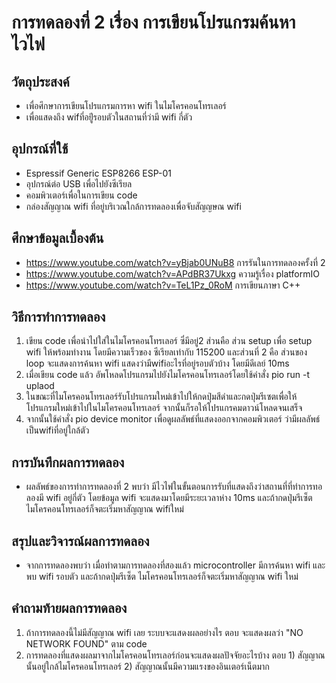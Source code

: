 # การทดลองที่ 2 เรื่อง การเขียนโปรแกรมค้นหาไวไฟ
 ## วัตถุประสงค์
 - เพื่อศึกษาการเขียนโปรแกรมการหา wifi ในไมโครคอนโทรเลอร์
 - เพื่อแสดงถึง wifที่อยู่ีรอบตัวในสถานที่ว่ามี wifi กี่ตัว

 ## อุปกรณ์ที่ใช้
 - Espressif Generic ESP8266 ESP-01
 - อุปกรณ์ต่อ USB เพื่อไปยังซีเรียล
 - คอมพิวเตอร์เพื่อในการเขียน code 
 - กล่องสัญญาณ wifi ที่อยู่บริเวณใกล้การทดลองเพื่อจับสัญญษณ wifi
 ## ศึกษาข้อมูลเบื้องต้น 
 - https://www.youtube.com/watch?v=yBjab0UNuB8 การรันในการทดลองครั้งที่ 2
 - https://www.youtube.com/watch?v=APdBR37Ukxg ความรู้เรื่อง platformIO
 - https://www.youtube.com/watch?v=TeL1Pz_0RoM การเขียนภาษา C++

 ## วิธีการทำการทดลอง

 1) เขียน code เพื่อนำไปใส่ในไมโครคอนโทรเลอร์ ซึ่มีอยู่2 ส่วนคือ ส่วน setup เพื่อ setup wifi ให้พร้อมทำงาน โดยมีความเร็วของ ซีเรียลเท่ากับ 115200 และส่วนที่ 2 คือ ส่วนของ loop จะแสดงการค้นหา wifi แสดงว่ามีwifiอะไรที่อยู่รอบตัวบ้าง โดยมีดีเลย์ 10ms  
 2) เมื่อเขียน code แล้ว อัพโหลดโปรแกรมไปยังไมโครคอนโทรเลอร์โดยใช้คำสั่ง pio run -t uplaod
 3) ในขณะที่ไมโครคอนโทรเลอร์รับโปรแกรมใหม่เข้าไปให้กดปุ่มสีดำและกดปุ่มรีเซตเพื่อให้โปรแกรมใหม่เข้าไปในไมโครคอนโทรเลอร์ จากนั้นก็รอให้โปรแกรคมดาวน์โหลดจนเสร็จ 
 4) จากนั้นใช้คำสั่ง pio device monitor เพื่อดูผลลัพธ์ที่แสดงออกจากคอมพิวเตอร์ ว่ามีผลลัพธ์เป็นwifiที่อยู่ใกล้ตัว 
 ## การบันทึกผลการทดลอง 
 - ผลลัพธ์ของการทำการทดลองที่ 2 พบว่า มีไวไฟในขั้นตอนการรับที่แสดงถึงว่าสถานที่ที่ทำการทอลองมี wifi อยู่กี่ตัว โดยข้อมูล wifi จะแสดงมาโดยมีระยะเวลาห่าง 10ms และถ้ากดปุ่มรีเซ็ต ไมโครคอนโทรเลอร์ก็จตะเริ่มหาสัญญาณ wifiใหม่
 ## สรุปและวิจารณ์ผลการทดลอง
 -   จากการทดลองพบว่า เมื่อทำตามการทดลองที่สองแล้ว microcontroller มีการค้นหา wifi และพบ wifi รอบตัว และถ้ากดปุ่มรีเซ็ต ไมโครคอนโทรเลอร์ก็จตะเริ่มหาสัญญาณ wifi ใหม่ 
 ## คำถามท้ายผลการทดลอง

 1) ถ้าการทดลองนี้ไม่มีสัญญาณ wifi เลย ระบบจะแสดงผลอย่างไร
    ตอบ จะแสดงผลว่า "NO NETWORK FOUND" ตาม code
 2) การทดลองที่แสดงผลมาจากไมโครคอนโทรเลอร์ก่อนจะแสดงผลปัจจัยอะไรบ้าง
    ตอบ 1) สัญญาณนั้นอยู่ใกล้ไมโครคอนโทรเลอร์
    2) สัญญาณนั้นมีความแรงของอินเตอร์เน็ตมาก

